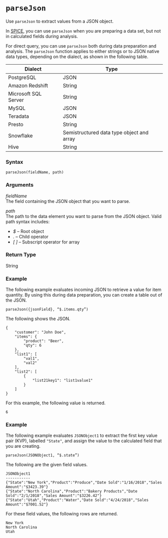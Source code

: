 # `parseJson`<a name="parseJson-function"></a>

Use `parseJson` to extract values from a JSON object\. 

In [SPICE](welcome.md#spice), you can use `parseJson` when you are preparing a data set, but not in calculated fields during analysis\.

For direct query, you can use `parseJson` both during data preparation and analysis\. The `parseJson` function applies to either strings or to JSON native data types, depending on the dialect, as shown in the following table\.


| Dialect | Type | 
| --- | --- | 
| PostgreSQL | JSON | 
| Amazon Redshift | String | 
| Microsoft SQL Server | String | 
| MySQL | JSON | 
| Teradata | JSON | 
| Presto | String | 
| Snowflake | Semistructured data type object and array | 
| Hive | String | 

### Syntax<a name="parseJson-function-syntax"></a>

```
parseJson(fieldName, path)
```

### Arguments<a name="parseJson-function-arguments"></a>

 *fieldName*   
The field containing the JSON object that you want to parse\.

 *path*   
The path to the data element you want to parse from the JSON object\. Valid path syntax includes:  
+ *$* – Root object
+ *\.* – Child operator
+ *\[ \]* – Subscript operator for array

### Return Type<a name="parseJson-function-return-type"></a>

String

### Example<a name="parseJson-function-example-query"></a>

The following example evaluates incoming JSON to retrieve a value for item quantity\. By using this during data preparation, you can create a table out of the JSON\.

```
parseJson({jsonField}, “$.items.qty”)
```

The following shows the JSON\.

```
{
    "customer": "John Doe",
    "items": {
        "product": "Beer",
        "qty": 6
    },
    "list1": [
        "val1",
        "val2"
    ],
    "list2": [
        {
            "list21key1": "list1value1"
        }
    ]
}
```

For this example, the following value is returned\.

```
6
```

### Example<a name="parseJson-function-example"></a>

The following example evaluates `JSONObject1` to extract the first key value pair \(KVP\), labelled `"State"`, and assign the value to the calculated field that you are creating\.

```
parseJson(JSONObject1, “$.state”)
```

The following are the given field values\.

```
JSONObject1
-----------
{"State":"New York","Product":"Produce","Date Sold":"1/16/2018","Sales Amount":"$3423.39"}
{"State":"North Carolina","Product":"Bakery Products","Date Sold":"2/1/2018","Sales Amount":"$3226.42"}
{"State":"Utah","Product":"Water","Date Sold":"4/24/2018","Sales Amount":"$7001.52"}
```

For these field values, the following rows are returned\.

```
New York
North Carolina
Utah
```